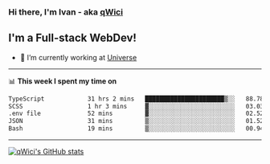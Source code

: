 ### Hi there, I'm Ivan - aka [qWici][website]

## I'm a Full-stack WebDev!
- 🔭 I’m currently working at [Universe][universe]

---

📊 **This week I spent my time on**
<!--START_SECTION:waka-->

```txt
TypeScript            31 hrs 2 mins   ██████████████████████▒░░   88.78 %
SCSS                  1 hr 3 mins     ▓░░░░░░░░░░░░░░░░░░░░░░░░   03.03 %
.env file             52 mins         ▓░░░░░░░░░░░░░░░░░░░░░░░░   02.52 %
JSON                  31 mins         ▒░░░░░░░░░░░░░░░░░░░░░░░░   01.52 %
Bash                  19 mins         ▒░░░░░░░░░░░░░░░░░░░░░░░░   00.94 %
```

<!--END_SECTION:waka-->

---

[![qWici's GitHub stats](https://github-readme-stats.vercel.app/api?username=qWici)](https://github.com/qWici/github-readme-stats)

[website]: https://devkucher.com
[twitter]: https://twitter.com/KucherDev
[linkedin]: https://www.linkedin.com/in/ivankucher
[universe]: https://universeapps.limited
